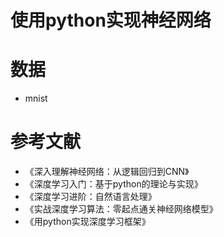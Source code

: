 # 使用python实现神经网络

# 数据

* mnist

# 参考文献

* 《深入理解神经网络：从逻辑回归到CNN》
* 《深度学习入门：基于python的理论与实现》
* 《深度学习进阶：自然语言处理》
* 《实战深度学习算法：零起点通关神经网络模型》
* 《用python实现深度学习框架》